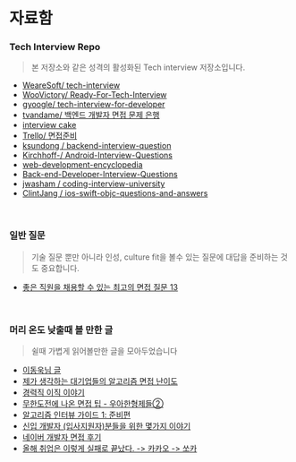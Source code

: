 # 자료함

### Tech Interview Repo

> 본 저장소와 같은 성격의 활성화된 Tech interview 저장소입니다.

- [WeareSoft/ tech-interview](https://github.com/WeareSoft/tech-interview)
- [WooVictory/ Ready-For-Tech-Interview](https://github.com/WooVictory/Ready-For-Tech-Interview)
- [gyoogle/ tech-interview-for-developer](https://github.com/gyoogle/tech-interview-for-developer)
- [tvandame/ 백엔드 개발자 면접 문제 은행](https://github.com/tvandame/back-end-developer-interview-questions/blob/master/Translations/Korean/README_KR.md)
- [interview cake](https://www.interviewcake.com/)
- [Trello/ 면접준비](https://trello.com/b/MugMXwGi/%EB%A9%B4%EC%A0%91%EC%A4%80%EB%B9%84%F0%9F%91%91)
- [ksundong / backend-interview-question](https://github.com/ksundong/backend-interview-question)
- [Kirchhoff-/ Android-Interview-Questions](https://github.com/Kirchhoff-/Android-Interview-Questions)
- [web-development-encyclopedia](https://github.com/parker1609/web-development-encyclopedia)
- [Back-end-Developer-Interview-Questions](https://github.com/NESOY/Back-end-Developer-Interview-Questions)
- [jwasham / coding-interview-university](https://github.com/jwasham/coding-interview-university)
- [ClintJang / ios-swift-objc-questions-and-answers](https://github.com/ClintJang/ios-swift-objc-questions-and-answers)

<br />

### 일반 질문

> 기술 질문 뿐만 아니라 인성, culture fit을 볼수 있는 질문에 대답을 준비하는 것도 중요합니다. 

- [좋은 직원을 채용할 수 있는 최고의 면접 질문 13](https://www.huffingtonpost.kr/2014/04/04/story_n_5089063.html)

<br />

### 머리 온도 낮출때 볼 만한 글

> 쉴때 가볍게 읽어볼만한 글을 모아두었습니다

- [이동욱님 글](https://jojoldu.tistory.com/278?category=689637)
- [제가 생각하는 대기업들의 알고리즘 면접 난이도](http://xn--299as6vb5i1je.com/interview/22)
- [경력직 이직 이야기](https://blog.naver.com/PostView.nhn?blogId=gngh0101&logNo=221296037812&parentCategoryNo=&categoryNo=15&viewDate=&isShowPopularPosts=false&from=postView)
- [무한도전에 나온 면접 팁 - 우아한형제들②](http://plus.hankyung.com/apps/newsinside.view?aid=201801237015A&category=AA006&sns=y)
- [알고리즘 인터뷰 가이드 1: 준비편](http://theyearlyprophet.com/interviews-101-preparation.html)
- [신입 개발자 (입사지원자)분들을 위한 몇가지 이야기](https://okky.kr/article/531199)
- [네이버 개발자 면접 후기](https://blog.naver.com/PostView.nhn?blogId=seoulworkshop&logNo=221403510698&parentCategoryNo=&categoryNo=14&viewDate=&isShowPopularPosts=true&from=search)
- [올해 취업은 이렇게 실패로 끝났다. -> 카카오 -> 쏘카](https://dailyheumsi.tistory.com/151?category=864097)




